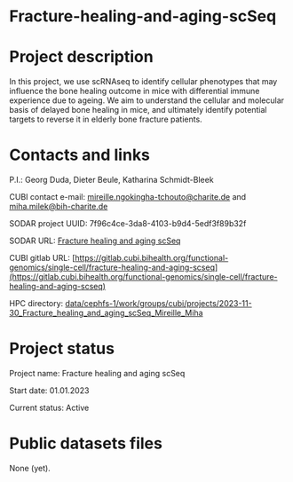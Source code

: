 # Fracture-healing-and-aging-scSeq
# Project description
In this project, we use scRNAseq to identify cellular phenotypes that may influence the bone healing outcome in mice with differential immune experience due to ageing. We aim to understand the cellular and molecular basis of delayed bone healing in mice, and ultimately identify potential targets to reverse it in elderly bone fracture patients.​
# Contacts and links
P.I.: Georg Duda, Dieter Beule, Katharina Schmidt-Bleek

CUBI contact e-mail: mireille.ngokingha-tchouto@charite.de and miha.milek@bih-charite.de

SODAR project UUID: 7f96c4ce-3da8-4103-b9d4-5edf3f89b32f

SODAR URL: [Fracture healing and aging scSeq](https://sodar.bihealth.org/project/7f96c4ce-3da8-4103-b9d4-5edf3f89b32f)

CUBI gitlab URL: [https://gitlab.cubi.bihealth.org/functional-genomics/single-cell/fracture-healing-and-aging-scseq](https://gitlab.cubi.bihealth.org/functional-genomics/single-cell/fracture-healing-and-aging-scseq)

HPC directory: [data/cephfs-1/work/groups/cubi/projects/2023-11-30_Fracture_healing_and_aging_scSeq_Mireille_Miha](url)

# Project status

Project name: Fracture healing and aging scSeq

Start date: 01.01.2023

Current status: Active

# Public datasets files
None (yet).
